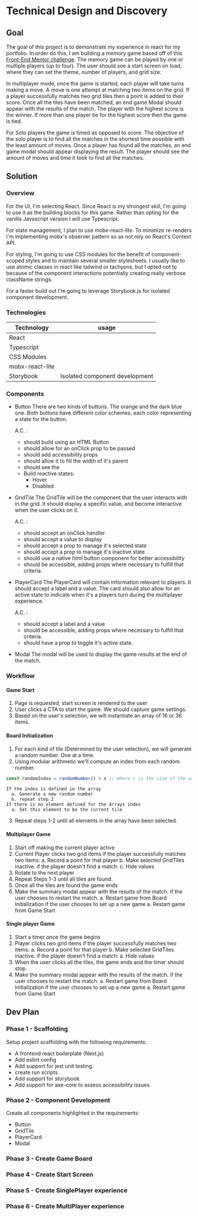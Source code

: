# Technical Design and Discovery

## Goal

The goal of this project is to demonstrate my experience in react for my portfolio. In order do this, I am building a memory game based off of this [Front-End Mentor
challenge](https://www.frontendmentor.io/challenges/memory-game-vse4WFPvM/hub/memory-game-v65cSOs-6). The memory game can be played by one or multiple players (up to four). The user should see a start screen on load, where they can set the theme, number of players, and grid size.

In multiplayer mode, once the game is started, each player will take turns making a move. A move is one attempt at matching two items on the grid. If a player successfully matches two grid tiles then a point is added to their score. Once all the tiles have been matched, an end game Modal should appear with the results of the match. The player with the highest score is the winner. If more than one player tie for the highest score then the game is tied.

For Solo players the game is timed as opposed to score. The objective of the solo player is to find all the matches in the shortest time possible with the least amount of moves. Once a player has found all the matches, an end game modal should appear displaying the result. The player should see the amount of moves and time it took to find all the matches.

## Solution

### Overview
For the UI, I'm selecting React. Since React is my strongest skill, I'm going to use it as the building blocks for this game. Rather than opting for the vanilla Javascript version I will use Typescript.

For state management, I plan to use mobx-react-lite. To minimize re-renders I'm implementing mobx's observer pattern so as not rely on React's Context API.

For styling, I'm going to use CSS modules for the benefit of component-scoped styles and to maintain several smaller stylesheets. I usually like to use atomic classes in react like tailwind or tachyons, but I opted not to because of the component interactions potentially creating really verbose className strings.

For a faster build out I'm going to leverage Storybook.js for isolated component development.

### Technologies

| Technology | usage |
| ---------- | --- |
| React |
| Typescript |
| CSS Modules |
| mobx-react-lite |
| Storybook | Isolated component development

### Components

- Button
  There are two kinds of buttons. The orange and the dark blue one. Both buttons have different color schemes; each color representing a state for the button.

  A.C. :
  - should build using an HTML Button
  - should allow for an onClick prop to be passed
  - should add accessibility props
  - should allow it to fill the width of it's parent
  - should see the
  - Build reactive states:
    - Hover
    - Disabled

- GridTile
  The GridTile will be the component that the user interacts with in the grid. It should display a specific value, and become interactive when the user clicks on it.

  A.C. :
  - should accept an onClick handler
  - should accept a value to display
  - should accept a prop to manage it's selected state
  - should accept a prop to manage it's inactive state
  - should use a native html button component for better accessibility
  - should be accessible, adding props where necessary to fulfill that criteria.


- PlayerCard
  The PlayerCard will contain information relevant to players. It should accept a label and a value. The card should also allow for an active state to indicate when it's a players turn during the multiplayer experience.

  A.C. :
  - should accept a label and a value
  - should be accessible, adding props where necessary to fulfill that criteria.
  - should have a prop to toggle it's active state.

- Modal
  The modal will be used to display the game results at the end of the match.

### Workflow

#### Game Start
1. Page is requested, start screen is rendered to the user
2. User clicks a CTA to start the game. We should capture game settings.
3. Based on the user's selection, we will instantiate an array of 16 or 36 items.

#### Board Initialization
1. For each kind of tile (Determined by the user selection), we will generate a random number. One at a time.
2. Using modular arithmetic we'll compute an index from each random number.
```js
const randomIndex = randomNumber() % x // Where x is the size of the array
```
    If the index is defined in the array
      a. Generate a new random number
      b. repeat step 2
    If there is no element defined for the Arrays index
      a. Set this element to be the current tile
3. Repeat steps 1-2 until all elements in the array have been selected.

#### Multiplayer Game

1. Start off making the current player active
2. Current Player clicks two grid items
    if the player successfully matches two items:
      a. Record a point for that player
      b. Make selected GridTiles inactive.
    if the player doesn't find a match:
      c. Hide values
3. Rotate to the next player
4. Repeat Steps 1-3 until all tiles are found.
5. Once all the tiles are found the game ends
6. Make the summary modal appear with the results of the match.
    if the user chooses to restart the match.
      a. Restart game from Board Initialization
    if the user chooses to set up a new game
      a. Restart game from Game Start

#### Single player Game

1. Start a timer once the game begins
2. Player clicks two grid items
    if the player successfully matches two items:
      a. Record a point for that player
      b. Make selected GridTiles inactive.
    if the player doesn't find a match:
      a. Hide values
3. When the user clicks all the tiles, the game ends and the timer should stop.
4. Make the summary modal appear with the results of the match.
    if the user chooses to restart the match.
      a. Restart game from Board Initialization
    if the user chooses to set up a new game
      a. Restart game from Game Start

## Dev Plan

### Phase 1 - Scaffolding
  Setup project scaffolding with the following requirements:
  - A frontend react boilerplate (Next.js)
  - Add eslint config
  - Add support for jest unit testing.
  - create run scripts
  - Add support for storybook
  - Add support for axe-core to assess accessibility issues

### Phase 2 - Component Development
  Create all components highlighted in the requirements:
  - Button
  - GridTile
  - PlayerCard
  - Modal

### Phase 3 - Create Game Board

### Phase 4 - Create Start Screen

### Phase 5 - Create SinglePlayer experience

### Phase 6 - Create MultiPlayer experience